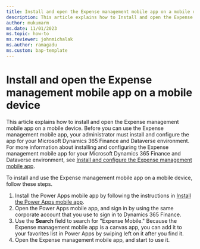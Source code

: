 ```yaml
---
title: Install and open the Expense management mobile app on a mobile device 
description: This article explains how to Install and open the Expense management mobile app on a mobile device.
author: mukumarm
ms.date: 11/01/2023
ms.topic: how-to
ms.reviewer: johnmichalak
ms.author: ramagadu
ms.custom: bap-template
---
```


# Install and open the Expense management mobile app on a mobile device

This article explains how to install and open the Expense management mobile app on a mobile device. Before you can use the Expense management mobile app, your administrator must install and configure the app for your Microsoft Dynamics 365 Finance and Dataverse environment. For more information about installing and configuring the Expense management mobile app for your Microsoft Dynamics 365 Finance and Dataverse environment, see [Install and configure the Expense management mobile app](new-expense-mobile-app-Install-and-configure.md).

To install and use the Expense management mobile app on a mobile device, follow these steps.

1. Install the Power Apps mobile app by following the instructions in [Install the Power Apps mobile app](/power-apps/mobile/run-powerapps-on-mobile).
1. Open the Power Apps mobile app, and sign in by using the same corporate account that you use to sign in to Dynamics 365 Finance.
1. Use the **Search** field to search for "Expense Mobile." Because the Expense management mobile app is a canvas app, you can add it to your favorites list in Power Apps by swiping left on it after you find it.
1. Open the Expense management mobile app, and start to use it. 

